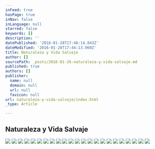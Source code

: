 ```yaml
---
inFeed: true
hasPage: true
inNav: false
inLanguage: null
starred: false
keywords: []
description: ''
datePublished: '2016-01-28T17:46:14.843Z'
dateModified: '2016-01-28T17:44:13.960Z'
title: Naturaleza y Vida Salvaje
author: []
sourcePath: _posts/2016-01-26-naturaleza-y-vida-salvaje.md
published: true
authors: []
publisher:
  name: null
  domain: null
  url: null
  favicon: null
url: naturaleza-y-vida-salvaje/index.html
_type: Article

---
```

## Naturaleza y Vida Salvaje
![](https://s3-us-west-2.amazonaws.com/the-grid-img/p/20764d256ebee533255e5325f997d8278b3f8013.jpg)
![](https://the-grid-user-content.s3-us-west-2.amazonaws.com/14f5054b-d184-42b0-8132-a847dc5de14b.jpg)
![](https://the-grid-user-content.s3-us-west-2.amazonaws.com/e61c0110-50a8-49ab-ad9e-679561fd01b9.jpg)
![](https://the-grid-user-content.s3-us-west-2.amazonaws.com/b4b83e5d-bbe9-40d3-bc00-6e42b49e9adf.jpg)
![](https://the-grid-user-content.s3-us-west-2.amazonaws.com/5274957d-a2b2-4931-85e9-e9e76e2a9f51.jpg)
![](https://the-grid-user-content.s3-us-west-2.amazonaws.com/f2cc129b-c81a-4a34-a969-4c006d964508.jpg)
![](https://the-grid-user-content.s3-us-west-2.amazonaws.com/1039eea2-586e-4685-849e-535824c754a4.jpg)
![](https://the-grid-user-content.s3-us-west-2.amazonaws.com/4b2aaf67-0f5f-4ec2-8d04-82203df0599c.jpg)
![](https://the-grid-user-content.s3-us-west-2.amazonaws.com/a9614fe8-c31c-42de-894b-b0467e223058.jpg)
![](https://the-grid-user-content.s3-us-west-2.amazonaws.com/7d7ce151-4681-44b7-9f14-6648b2f0f0b9.jpg)
![](https://the-grid-user-content.s3-us-west-2.amazonaws.com/c6ebce9b-2400-4887-8dc5-7fc8c6962d50.jpg)
![](https://the-grid-user-content.s3-us-west-2.amazonaws.com/e6be85be-5416-4b37-987e-b2b3ead7d016.jpg)
![](https://the-grid-user-content.s3-us-west-2.amazonaws.com/aae611a6-f09b-4a3b-ad83-591817e56001.jpg)
![](https://the-grid-user-content.s3-us-west-2.amazonaws.com/3e4967ee-6b7a-4eaa-9129-620dc4cda7d5.jpg)
![](https://the-grid-user-content.s3-us-west-2.amazonaws.com/441b6806-253b-47d2-8e15-753190fcdbc3.jpg)
![](https://the-grid-user-content.s3-us-west-2.amazonaws.com/a252e673-def1-491a-81d9-274e3a5f1754.jpg)
![](https://the-grid-user-content.s3-us-west-2.amazonaws.com/2b56b458-bd68-410b-9c5a-2bb6ba67e5ef.jpg)
![](https://the-grid-user-content.s3-us-west-2.amazonaws.com/099bf18a-e7cd-4def-b3a0-84bf847f3857.jpg)
![](https://the-grid-user-content.s3-us-west-2.amazonaws.com/f7e5c206-fd79-44a2-987d-687b56ebfdff.jpg)
![](https://the-grid-user-content.s3-us-west-2.amazonaws.com/738fc82a-531d-46da-a95a-652cced817f4.jpg)
![](https://the-grid-user-content.s3-us-west-2.amazonaws.com/fa64a12e-0145-4e09-9538-c822089b2315.jpg)
![](https://the-grid-user-content.s3-us-west-2.amazonaws.com/3429104f-f4ac-45d5-abab-018034a0acd6.jpg)
![](https://the-grid-user-content.s3-us-west-2.amazonaws.com/a9046c70-a510-493a-a29c-19383d32957a.jpg)